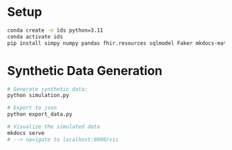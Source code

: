 # Setup

```bash
conda create -n ids python=3.11
conda activate ids
pip install simpy numpy pandas fhir.resources sqlmodel Faker mkdocs-material mkdocs-minify-plugin
```


# Synthetic Data Generation

```bash
# Generate synthetic data:
python simulation.py

# Export to json
python export_data.py

# Visualize the simulated data 
mkdocs serve
# --> navigate to localhost:8000/vis
```